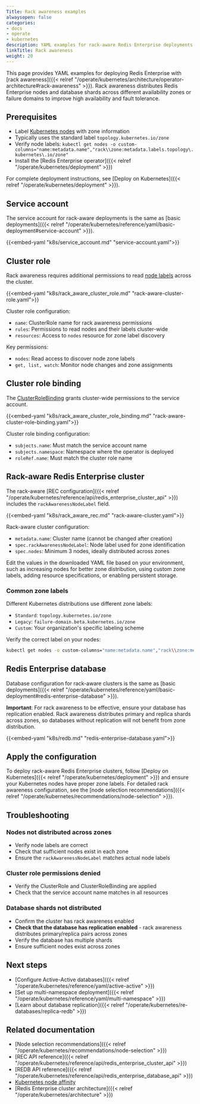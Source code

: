 ```yaml
---
Title: Rack awareness examples
alwaysopen: false
categories:
- docs
- operate
- kubernetes
description: YAML examples for rack-aware Redis Enterprise deployments that distribute nodes across availability zones.
linkTitle: Rack awareness
weight: 20
---
```


This page provides YAML examples for deploying Redis Enterprise with [rack awareness]({{< relref "/operate/kubernetes/architecture/operator-architecture#rack-awareness" >}}). Rack awareness distributes Redis Enterprise nodes and database shards across different availability zones or failure domains to improve high availability and fault tolerance.

## Prerequisites

- Label [Kubernetes nodes](https://kubernetes.io/docs/concepts/architecture/nodes/) with zone information
- Typically uses the standard label `topology.kubernetes.io/zone`
- Verify node labels: `kubectl get nodes -o custom-columns="name:metadata.name","rack\\zone:metadata.labels.topology\.kubernetes\.io/zone"`
- Install the [Redis Enterprise operator]({{< relref "/operate/kubernetes/deployment" >}})

For complete deployment instructions, see [Deploy on Kubernetes]({{< relref "/operate/kubernetes/deployment" >}}).

## Service account

The service account for rack-aware deployments is the same as [basic deployments]({{< relref "/operate/kubernetes/reference/yaml/basic-deployment#service-account" >}}).

{{<embed-yaml "k8s/service_account.md" "service-account.yaml">}}

## Cluster role

Rack awareness requires additional permissions to read [node labels](https://kubernetes.io/docs/concepts/overview/working-with-objects/labels/) across the cluster.

{{<embed-yaml "k8s/rack_aware_cluster_role.md" "rack-aware-cluster-role.yaml">}}

Cluster role configuration:

- `name`: ClusterRole name for rack awareness permissions
- `rules`: Permissions to read nodes and their labels cluster-wide
- `resources`: Access to `nodes` resource for zone label discovery

Key permissions:

- `nodes`: Read access to discover node zone labels
- `get, list, watch`: Monitor node changes and zone assignments

## Cluster role binding

The [ClusterRoleBinding](https://kubernetes.io/docs/reference/access-authn-authz/rbac/#rolebinding-and-clusterrolebinding) grants cluster-wide permissions to the service account.

{{<embed-yaml "k8s/rack_aware_cluster_role_binding.md" "rack-aware-cluster-role-binding.yaml">}}

Cluster role binding configuration:

- `subjects.name`: Must match the service account name
- `subjects.namespace`: Namespace where the operator is deployed
- `roleRef.name`: Must match the cluster role name

## Rack-aware Redis Enterprise cluster

The rack-aware [REC configuration]({{< relref "/operate/kubernetes/reference/api/redis_enterprise_cluster_api" >}}) includes the `rackAwarenessNodeLabel` field.

{{<embed-yaml "k8s/rack_aware_rec.md" "rack-aware-cluster.yaml">}}

Rack-aware cluster configuration:

- `metadata.name`: Cluster name (cannot be changed after creation)
- `spec.rackAwarenessNodeLabel`: Node label used for zone identification
- `spec.nodes`: Minimum 3 nodes, ideally distributed across zones

Edit the values in the downloaded YAML file based on your environment, such as increasing nodes for better zone distribution, using custom zone labels, adding resource specifications, or enabling persistent storage.

### Common zone labels

Different Kubernetes distributions use different zone labels:

- `Standard`: `topology.kubernetes.io/zone`
- `Legacy`: `failure-domain.beta.kubernetes.io/zone`
- `Custom`: Your organization's specific labeling scheme

Verify the correct label on your nodes:

```bash
kubectl get nodes -o custom-columns="name:metadata.name","rack\\zone:metadata.labels.topology\.kubernetes\.io/zone"
```

## Redis Enterprise database

Database configuration for rack-aware clusters is the same as [basic deployments]({{< relref "/operate/kubernetes/reference/yaml/basic-deployment#redis-enterprise-database" >}}).

**Important**: For rack awareness to be effective, ensure your database has replication enabled. Rack awareness distributes primary and replica shards across zones, so databases without replication will not benefit from zone distribution.

{{<embed-yaml "k8s/redb.md" "redis-enterprise-database.yaml">}}

## Apply the configuration

To deploy rack-aware Redis Enterprise clusters, follow [Deploy on Kubernetes]({{< relref "/operate/kubernetes/deployment" >}}) and ensure your Kubernetes nodes have proper zone labels. For detailed rack awareness configuration, see the [node selection recommendations]({{< relref "/operate/kubernetes/recommendations/node-selection" >}}).

## Troubleshooting

### Nodes not distributed across zones

- Verify node labels are correct
- Check that sufficient nodes exist in each zone
- Ensure the `rackAwarenessNodeLabel` matches actual node labels

### Cluster role permissions denied

- Verify the ClusterRole and ClusterRoleBinding are applied
- Check that the service account name matches in all resources

### Database shards not distributed

- Confirm the cluster has rack awareness enabled
- **Check that the database has replication enabled** - rack awareness distributes primary/replica pairs across zones
- Verify the database has multiple shards
- Ensure sufficient nodes exist across zones

## Next steps

- [Configure Active-Active databases]({{< relref "/operate/kubernetes/reference/yaml/active-active" >}})
- [Set up multi-namespace deployment]({{< relref "/operate/kubernetes/reference/yaml/multi-namespace" >}})
- [Learn about database replication]({{< relref "/operate/kubernetes/re-databases/replica-redb" >}})

## Related documentation

- [Node selection recommendations]({{< relref "/operate/kubernetes/recommendations/node-selection" >}})
- [REC API reference]({{< relref "/operate/kubernetes/reference/api/redis_enterprise_cluster_api" >}})
- [REDB API reference]({{< relref "/operate/kubernetes/reference/api/redis_enterprise_database_api" >}})
- [Kubernetes node affinity](https://kubernetes.io/docs/concepts/scheduling-eviction/assign-pod-node/)
- [Redis Enterprise cluster architecture]({{< relref "/operate/kubernetes/architecture" >}})
